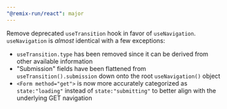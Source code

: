 ```yaml
---
"@remix-run/react": major
---
```


Remove deprecated `useTransition` hook in favor of `useNavigation`.  `useNavigation` is _almost_ identical with a few exceptions:
* `useTransition.type` has been removed since it can be derived from other available information
* "Submission" fields have been flattened from `useTransition().submission` down onto the root `useNavigation()` object
* `<Form method="get">` is now more accurately categorized as `state:"loading"` instead of `state:"submitting"` to better align with the underlying GET navigation
